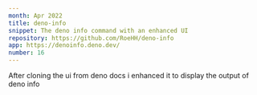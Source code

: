 ```yaml
---
month: Apr 2022
title: deno-info
snippet: The deno info command with an enhanced UI
repository: https://github.com/RoeHH/deno-info
app: https://denoinfo.deno.dev/
number: 16
---
```


After cloning the ui from deno docs i enhanced it to display the output of deno info
